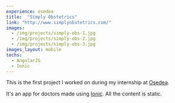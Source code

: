 ```yaml
---
experience: osedea
title:  "Simply Obstetrics"
link: "http://www.simplyobstetrics.com/"
images:
  - /img/projects/simply-obs-1.jpg
  - /img/projects/simply-obs-2.jpg
  - /img/projects/simply-obs-3.jpg
images_layout: mobile
techs:
  - AngularJS
  - Ionic
---
```


This is the first project I worked on during my internship at [Osedea](http://osedea.com).

It's an app for doctors made using [Ionic](http://ionicframework.com/). All the content is static.
